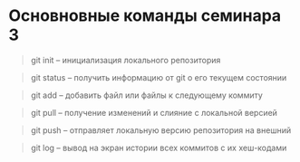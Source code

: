# Основновные команды семинара 3

> git init – инициализация локального репозитория

> git status – получить информацию от git о его текущем состоянии

> git add – добавить файл или файлы к следующему коммиту

> git pull – получение изменений и слияние с локальной версией

> git push – отправляет локальную версию репозитория на внешний

> git log – вывод на экран истории всех коммитов с их хеш-кодами